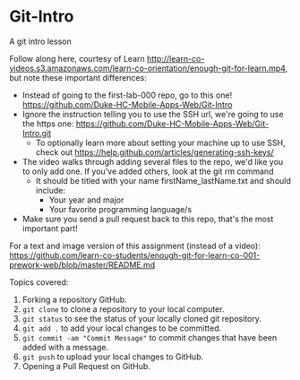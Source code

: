 # Git-Intro
A git intro lesson


Follow along here, courtesy of Learn http://learn-co-videos.s3.amazonaws.com/learn-co-orientation/enough-git-for-learn.mp4, but note these important differences:
* Instead of going to the first-lab-000 repo, go to this one! https://github.com/Duke-HC-Mobile-Apps-Web/Git-Intro
* Ignore the instruction telling you to use the SSH url, we're going to use the https one: https://github.com/Duke-HC-Mobile-Apps-Web/Git-Intro.git
  * To optionally learn more about setting your machine up to use SSH, check out https://help.github.com/articles/generating-ssh-keys/
* The video walks through adding several files to the repo, we'd like you to only add one.  If you've added others, look at the git rm command
  * It should be titled with your name firstName_lastName.txt and should include:
    * Your year and major
    * Your favorite programming language/s
* Make sure you send a pull request back to this repo, that's the most important part!


For a text and image version of this assignment (instead of a video): https://github.com/learn-co-students/enough-git-for-learn-co-001-prework-web/blob/master/README.md


Topics covered:

1. Forking a repository GitHub.
2. `git clone` to clone a repository to your local computer.
3. `git status` to see the status of your locally cloned git repository.
4. `git add .` to add your local changes to be committed.
5. `git commit -am "Commit Message"` to commit changes that have been added with a message.
6. `git push` to upload your local changes to GitHub.
7. Opening a Pull Request on GitHub.
